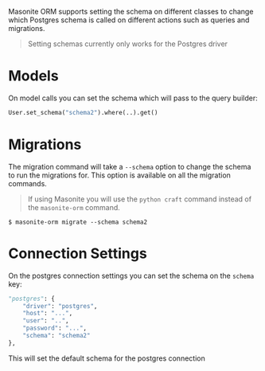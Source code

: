 Masonite ORM supports setting the schema on different classes to change which Postgres schema is called on different actions such as queries and migrations. 

> Setting schemas currently only works for the Postgres driver

# Models

On model calls you can set the schema which will pass to the query builder:

```python
User.set_schema("schema2").where(..).get()
```

# Migrations

The migration command will take a `--schema` option to change the schema to run the migrations for. This option is available on all the migration commands.

> If using Masonite you will use the `python craft` command instead of the `masonite-orm` command.

```
$ masonite-orm migrate --schema schema2
```

# Connection Settings

On the postgres connection settings you can set the schema on the `schema` key:

```python
"postgres": {
    "driver": "postgres",
    "host": "...",
    "user": "..",
    "password": "...",
    "schema": "schema2"
},
```

This will set the default schema for the postgres connection
